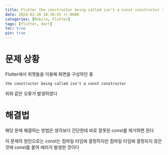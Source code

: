 ```yaml
---
title: Flutter the constructor being called isn't a const constructor 오류
date: 2024-01-26 18:30:55 +/-0000
categories: [Mobile, Flutter]
tags: [flutter, dart]
toc: true
pin: true
---
```


# 문제 상황

Flutter에서 위젯들을 이용해 화면을 구성하던 중 

~~~
the constructor being called isn't a const constructor
~~~

위와 같은 오류가 발생하였다

# 해결법

해당 문제 해결하는 방법은 생각보다 간단한데 바로 잘못된 const를 제거하면 된다

이 문제의 원인으로는 const는 컴파일 타임에 결정하지만 컴파일 타임에 결정되지 않은 것에 const를 붙여 에러가 발생한 것이다